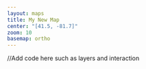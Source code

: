 ```yaml
---
layout: maps
title: My New Map
center: "[41.5, -81.7]"
zoom: 10
basemap: ortho
---
```


//Add code here such as layers and interaction
